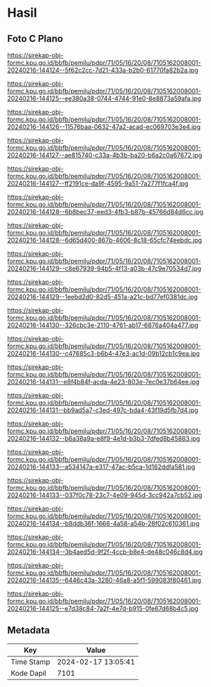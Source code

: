# Hasil

## Foto C Plano

https://sirekap-obj-formc.kpu.go.id/bbfb/pemilu/pdpr/71/05/16/20/08/7105162008001-20240216-144124--5f62c2cc-7d21-433a-b2b0-61770fa82b2a.jpg

https://sirekap-obj-formc.kpu.go.id/bbfb/pemilu/pdpr/71/05/16/20/08/7105162008001-20240216-144125--ee380a38-0744-4744-91e0-8e8873a59afa.jpg

https://sirekap-obj-formc.kpu.go.id/bbfb/pemilu/pdpr/71/05/16/20/08/7105162008001-20240216-144126--11576baa-0632-47a2-acad-ec069703e3e4.jpg

https://sirekap-obj-formc.kpu.go.id/bbfb/pemilu/pdpr/71/05/16/20/08/7105162008001-20240216-144127--ae815740-c33a-4b3b-ba20-b6a2c0a67672.jpg

https://sirekap-obj-formc.kpu.go.id/bbfb/pemilu/pdpr/71/05/16/20/08/7105162008001-20240216-144127--ff2191ce-da9f-4595-9a51-7a277f1fca4f.jpg

https://sirekap-obj-formc.kpu.go.id/bbfb/pemilu/pdpr/71/05/16/20/08/7105162008001-20240216-144128--6b8bec37-eed3-4fb3-b87b-45766d84d6cc.jpg

https://sirekap-obj-formc.kpu.go.id/bbfb/pemilu/pdpr/71/05/16/20/08/7105162008001-20240216-144128--6d65d400-867b-4606-8c18-65cfc74eebdc.jpg

https://sirekap-obj-formc.kpu.go.id/bbfb/pemilu/pdpr/71/05/16/20/08/7105162008001-20240216-144129--c8e67939-94b5-4f13-a03b-47c9e70534d7.jpg

https://sirekap-obj-formc.kpu.go.id/bbfb/pemilu/pdpr/71/05/16/20/08/7105162008001-20240216-144129--1eebd2d0-82d5-451a-a21c-bd77ef0381dc.jpg

https://sirekap-obj-formc.kpu.go.id/bbfb/pemilu/pdpr/71/05/16/20/08/7105162008001-20240216-144130--326cbc3e-2110-4761-ab17-6876a404a477.jpg

https://sirekap-obj-formc.kpu.go.id/bbfb/pemilu/pdpr/71/05/16/20/08/7105162008001-20240216-144130--c47685c3-b6b4-47e3-ac1d-09b12cb1c9ea.jpg

https://sirekap-obj-formc.kpu.go.id/bbfb/pemilu/pdpr/71/05/16/20/08/7105162008001-20240216-144131--e8f4b84f-acda-4e23-803e-7ec0e37b64ee.jpg

https://sirekap-obj-formc.kpu.go.id/bbfb/pemilu/pdpr/71/05/16/20/08/7105162008001-20240216-144131--bb9ad5a7-c3ed-497c-bda4-43f19d5fb7d4.jpg

https://sirekap-obj-formc.kpu.go.id/bbfb/pemilu/pdpr/71/05/16/20/08/7105162008001-20240216-144132--b6a38a9a-e8f9-4e1d-b3b3-7dfed8b45883.jpg

https://sirekap-obj-formc.kpu.go.id/bbfb/pemilu/pdpr/71/05/16/20/08/7105162008001-20240216-144133--a534147a-e317-47ac-b5ca-1d162ddfa581.jpg

https://sirekap-obj-formc.kpu.go.id/bbfb/pemilu/pdpr/71/05/16/20/08/7105162008001-20240216-144133--037f0c78-23c7-4e09-945d-3cc942a7cb52.jpg

https://sirekap-obj-formc.kpu.go.id/bbfb/pemilu/pdpr/71/05/16/20/08/7105162008001-20240216-144134--b8ddb36f-1666-4a58-a54b-28f02c610361.jpg

https://sirekap-obj-formc.kpu.go.id/bbfb/pemilu/pdpr/71/05/16/20/08/7105162008001-20240216-144134--3b4aed5d-9f2f-4ccb-b8e4-de48c046c8d4.jpg

https://sirekap-obj-formc.kpu.go.id/bbfb/pemilu/pdpr/71/05/16/20/08/7105162008001-20240216-144135--6446c43a-3280-46a8-a5f1-599083f80461.jpg

https://sirekap-obj-formc.kpu.go.id/bbfb/pemilu/pdpr/71/05/16/20/08/7105162008001-20240216-144125--e7d38c84-7a2f-4e7d-b915-0fe67d68b4c5.jpg


## Metadata

| Key        | Value               |
| ---------- | ------------------- |
| Time Stamp | 2024-02-17 13:05:41 |
| Kode Dapil | 7101                |



